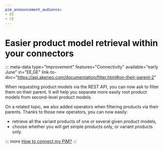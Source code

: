```yaml
---
pim_announcement_audience:
- EE
- CE
---
```


# Easier product model retrieval within your connectors
::: meta-data type="Improvement" features="Connectivity" available="early June" in="EE,GE" link-to-doc="https://api.akeneo.com/documentation/filter.html#on-their-parent-2"

When requesting product models via the REST API, you can now ask to filter them on their parent. It will help you separate more easily root product models from second-level product models.

On a related topic, we also added operators when filtering products via their parents. Thanks to those new operators, you can now easily:
- retrieve all the variant products of one or several given product models,
- choose whether you will get simple products only, or variant products only.

::: more
[How to connect my PIM?](../articles/how-to-connect-my-pim.html)
:::

